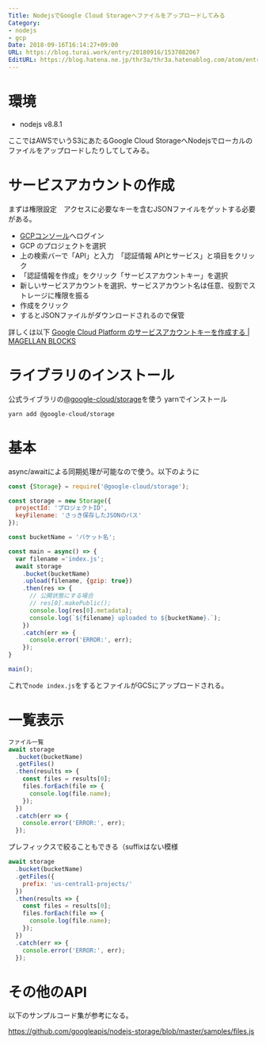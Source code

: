 ```yaml
---
Title: NodejsでGoogle Cloud Storageへファイルをアップロードしてみる
Category:
- nodejs
- gcp
Date: 2018-09-16T16:14:27+09:00
URL: https://blog.turai.work/entry/20180916/1537082067
EditURL: https://blog.hatena.ne.jp/thr3a/thr3a.hatenablog.com/atom/entry/10257846132632126407
---
```


# 環境

- nodejs v8.8.1

ここではAWSでいうS3にあたるGoogle Cloud StorageへNodejsでローカルのファイルをアップロードしたりしてしてみる。

# サービスアカウントの作成

まずは権限設定　アクセスに必要なキーを含むJSONファイルをゲットする必要がある。

- [GCPコンソール](https://console.cloud.google.com/home/dashboard)へログイン
- GCP のプロジェクトを選択
- 上の検索バーで「API」と入力　「認証情報 APIとサービス」と項目をクリック
- 「認証情報を作成」をクリック「サービスアカウントキー」を選択
- 新しいサービスアカウントを選択、サービスアカウント名は任意、役割でストレージに権限を振る
- 作成をクリック
- するとJSONファイルがダウンロードされるので保管

詳しくは以下 [Google Cloud Platform のサービスアカウントキーを作成する | MAGELLAN BLOCKS](https://www.magellanic-clouds.com/blocks/guide/create-gcp-service-account-key/)

# ライブラリのインストール

公式ライブラリの[@google-cloud/storage](https://www.npmjs.com/package/@google-cloud/storage)を使う yarnでインストール

```
yarn add @google-cloud/storage
```

# 基本

async/awaitによる同期処理が可能なので使う。以下のように

```javascript
const {Storage} = require('@google-cloud/storage');

const storage = new Storage({
  projectId: 'プロジェクトID',
  keyFilename: 'さっき保存したJSONのパス'
});

const bucketName = 'バケット名';

const main = async() => {
  var filename ='index.js';
  await storage
    .bucket(bucketName)
    .upload(filename, {gzip: true})
    .then(res => {
      // 公開状態にする場合
      // res[0].makePublic();
      console.log(res[0].metadata);
      console.log(`${filename} uploaded to ${bucketName}.`);
    })
    .catch(err => {
      console.error('ERROR:', err);
    });
}

main();
```

これで`node index.js`をするとファイルがGCSにアップロードされる。

# 一覧表示

```javascript
ファイル一覧
await storage
  .bucket(bucketName)
  .getFiles()
  .then(results => {
    const files = results[0];
    files.forEach(file => {
      console.log(file.name);
    });
  })
  .catch(err => {
    console.error('ERROR:', err);
  });
```

プレフィックスで絞ることもできる（suffixはない模様

```javascript
await storage
  .bucket(bucketName)
  .getFiles({
    prefix: 'us-central1-projects/'
  })
  .then(results => {
    const files = results[0];
    files.forEach(file => {
      console.log(file.name);
    });
  })
  .catch(err => {
    console.error('ERROR:', err);
  });
```

# その他のAPI

以下のサンプルコード集が参考になる。

https://github.com/googleapis/nodejs-storage/blob/master/samples/files.js
